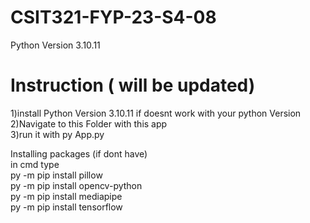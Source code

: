 # CSIT321-FYP-23-S4-08

Python Version 3.10.11



# Instruction ( will be updated) <br />
1)install Python Version 3.10.11 if doesnt work with your python Version <br />
2)Navigate to this Folder with this app  <br />
3)run it with py App.py <br />


Installing packages (if dont have)<br />
in cmd type <br />
py -m pip install pillow <br />
py -m pip install opencv-python  <br />
py -m pip install mediapipe <br />
py -m pip install tensorflow <br />
